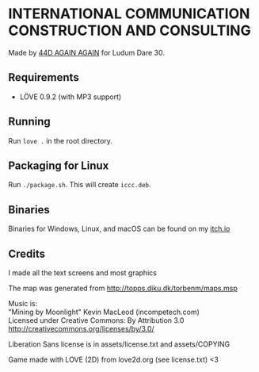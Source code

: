 # INTERNATIONAL COMMUNICATION CONSTRUCTION AND CONSULTING

Made by [44D AGAIN AGAIN](https://44d-again-again.itch.io/) for Ludum
Dare 30.

## Requirements

* LÖVE 0.9.2 (with MP3 support)

## Running

Run `love .` in the root directory.

## Packaging for Linux

Run `./package.sh`. This will create `iccc.deb`.

## Binaries

Binaries for Windows, Linux, and macOS can be found on my
[itch.io](https://44d-again-again.itch.io/)

## Credits

I made all the text screens and most graphics

The map was generated from http://topps.diku.dk/torbenm/maps.msp

Music is:  
"Mining by Moonlight" Kevin MacLeod (incompetech.com)  
Licensed under Creative Commons: By Attribution 3.0  
http://creativecommons.org/licenses/by/3.0/  

Liberation Sans license is in assets/license.txt and assets/COPYING

Game made with LOVE (2D) from love2d.org (see license.txt) <3

